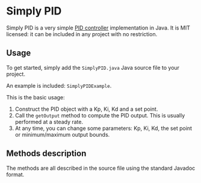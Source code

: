 # Simply PID

Simply PID is a very simple [PID controller](https://en.wikipedia.org/wiki/PID_controller) implementation in Java. It is MIT licensed: it can be included in any project with no restriction.

## Usage 

To get started, simply add the `SimplyPID.java` Java source file to your project.

An example is included: `SimplyPIDExample`.

This is the basic usage:
1. Construct the PID object with a Kp, Ki, Kd and a set point.
2. Call the `getOutput` method to compute the PID output. This is usually performed at a steady rate.
3. At any time, you can change some parameters: Kp, Ki, Kd, the set point or minimum/maximum output bounds.

## Methods description

The methods are all described in the source file using the standard Javadoc format.
